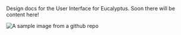 Design docs for the User Interface for Eucalyptus.  Soon there will be content here!

![A sample image from a github repo](https://raw.github.com/mroth/lolcommits/gh-pages/sample8.jpg)